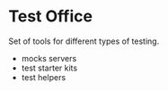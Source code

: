 # Test Office

Set of tools for different types of testing.

* mocks servers
* test starter kits
* test helpers
